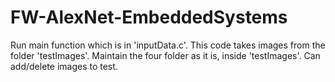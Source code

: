 # FW-AlexNet-EmbeddedSystems
Run main function which is in 'inputData.c'. This code takes images from the folder 'testImages'. Maintain the four folder as it is, inside 'testImages'. Can add/delete images to test. 
